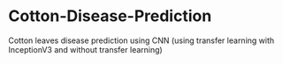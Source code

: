 # Cotton-Disease-Prediction
Cotton leaves disease prediction using CNN (using transfer learning with InceptionV3 and without transfer learning)
